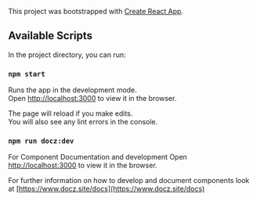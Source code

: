 This project was bootstrapped with [Create React App](https://github.com/facebook/create-react-app).

## Available Scripts


In the project directory, you can run:

### `npm start`

Runs the app in the development mode.<br>
Open [http://localhost:3000](http://localhost:3000) to view it in the browser.

The page will reload if you make edits.<br>
You will also see any lint errors in the console.


### `npm run docz:dev`

For Component Documentation and development
Open [http://localhost:3000](http://localhost:3001) to view it in the browser.

For further information on how to develop and document components look at [https://www.docz.site/docs](https://www.docz.site/docs)
